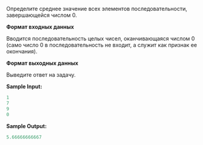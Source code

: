Определите среднее значение всех элементов последовательности, завершающейся числом 0.

**Формат входных данных**

Вводится последовательность целых чисел, оканчивающаяся числом 0 (само число 0 в последовательность не входит, а служит как признак ее окончания).

**Формат выходных данных**

Выведите ответ на задачу.

**Sample Input:**

```cpp
1
7
9
0
```


**Sample Output:**

```cpp
5.66666666667
```


